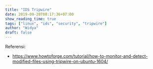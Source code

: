 ```yaml
---
title: "IDS Tripwire"
date: 2019-09-28T08:17:36+07:00
show_reading_time: true
tags: ["linux", "ids", "security", "tripwire"]
author: "Widya"
draft: false
---
```


Referensi:

* https://www.howtoforge.com/tutorial/how-to-monitor-and-detect-modified-files-using-tripwire-on-ubuntu-1604/

